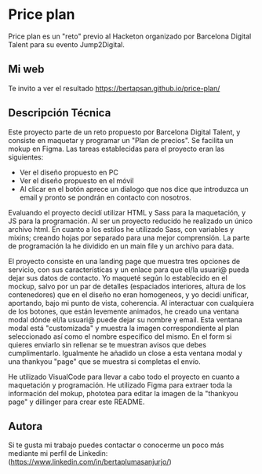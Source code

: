 # Price plan

Price plan es un "reto" previo al Hacketon organizado por Barcelona Digital Talent para su evento Jump2Digital. 

## Mi web

Te invito a ver el resultado https://bertapsan.github.io/price-plan/

## Descripción Técnica

Este proyecto parte de un reto propuesto por Barcelona Digital Talent, y consiste en maquetar y programar un "Plan de precios". Se facilita un mokup en Figma.
Las tareas establecidas para el proyecto eran las siguientes:

- Ver el diseño propuesto en PC
- Ver el diseño propuesto en el móvil
- Al clicar en el botón aprece un dialogo que nos dice que introduzca un email y pronto se pondrán en contacto con nosotros.

Evaluando el proyecto decidí utilizar HTML y Sass para la maquetación, y JS para la programación. Al ser un proyecto reducido he realizado un único archivo html. En cuanto a los estilos he utilizado Sass, con variables y mixins; creando hojas por separado para una mejor comprensión. La parte de programación la he dividido en un main file y un archivo para data.

El proyecto consiste en una landing page que muestra tres opciones de servicio, con sus características y un enlace para que el/la usuari@ pueda dejar sus datos de contacto. Yo maqueté según lo establecido en el mockup, salvo por un par de detalles (espaciados interiores, altura de los contenedores) que en el diseño no eran homogeneos, y yo decidí unificar, aportando, bajo mi punto de vista, coherencia.
Al interactuar con cualquiera de los botones, que están levemente animados, he creado una ventana modal dónde el/la usuari@ puede dejar su nombre y email. Esta ventana modal está "customizada" y muestra la imagen correspondiente al plan seleccionado así como el nombre específico del mismo. En el form si quieres enviarlo sin rellenar se te muestran avisos que debes cumplimentarlo. Igualmente he añadido un close a esta ventana modal y una thankyou "page" que se muestra si completas el envío.

He utilizado VisualCode para llevar a cabo todo el proyecto en cuanto a maquetación y programación. He utilizado Figma para extraer toda la información del mokup, phototea para editar la imagen de la "thankyou page" y dillinger para crear este README.

## Autora
Si te gusta mi trabajo puedes contactar o conocerme un poco más mediante mi perfil de Linkedin: (https://www.linkedin.com/in/bertaplumasanjurjo/)

